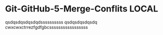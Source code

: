 # Git-GitHub-5-Merge-Conflits LOCAL
qsdqsdqsdqsdqdssssssssss
qsdqsdqsdqsdq
cwxcwxctrrezfgdfgbcsssssssssssssssss
